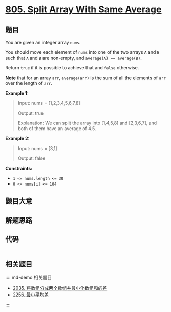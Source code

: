 # [805. Split Array With Same Average](https://leetcode.com/problems/split-array-with-same-average/)

## 题目

You are given an integer array `nums`.

You should move each element of `nums` into one of the two arrays `A` and `B`
such that `A` and `B` are non-empty, and `average(A) == average(B)`.

Return `true` if it is possible to achieve that and `false` otherwise.

**Note** that for an array `arr`, `average(arr)` is the sum of all the
elements of `arr` over the length of `arr`.



**Example 1:**

> Input: nums = [1,2,3,4,5,6,7,8]
> 
> Output: true
> 
> Explanation: We can split the array into [1,4,5,8] and [2,3,6,7], and both of them have an average of 4.5.

**Example 2:**

> Input: nums = [3,1]
> 
> Output: false

**Constraints:**

  * `1 <= nums.length <= 30`
  * `0 <= nums[i] <= 104`


## 题目大意

## 解题思路

## 代码

```javascript

```

## 相关题目

:::: md-demo 相关题目
- [2035. 将数组分成两个数组并最小化数组和的差](https://leetcode.com/problems/partition-array-into-two-arrays-to-minimize-sum-difference)
- [2256. 最小平均差](https://leetcode.com/problems/minimum-average-difference)

::::
